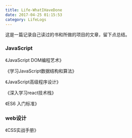 ```yaml
---
title: Life-WhatIHaveDone
date: 2017-04-25 01:15:53
category: LifeLogs
---
```

这是一篇记录自己读过的书和所做的项目的文章，留下点总结。

### JavaScript

《JavaScript DOM编程艺术》

《学习JavaScript数据结构和算法》

《JavaScript高级程序设计》

《深入学习react技术栈》

《ES6 入门标准》


### web设计

《CSS实战手册》
